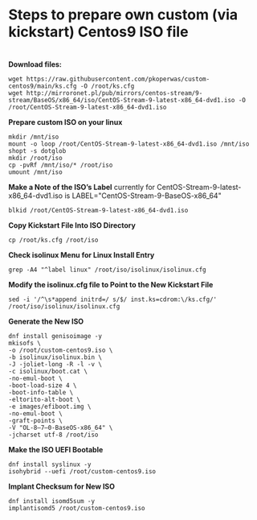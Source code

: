 # Steps to prepare own custom (via kickstart) Centos9 ISO file 
# 

**Download files:**
```
wget https://raw.githubusercontent.com/pkoperwas/custom-centos9/main/ks.cfg -O /root/ks.cfg
wget http://mirroronet.pl/pub/mirrors/centos-stream/9-stream/BaseOS/x86_64/iso/CentOS-Stream-9-latest-x86_64-dvd1.iso -O /root/CentOS-Stream-9-latest-x86_64-dvd1.iso
```

**Prepare custom ISO on your linux**
```
mkdir /mnt/iso
mount -o loop /root/CentOS-Stream-9-latest-x86_64-dvd1.iso /mnt/iso
shopt -s dotglob
mkdir /root/iso
cp -pvRf /mnt/iso/* /root/iso
umount /mnt/iso
```

**Make a Note of the ISO’s Label**  currently for CentOS-Stream-9-latest-x86_64-dvd1.iso is LABEL="CentOS-Stream-9-BaseOS-x86_64"
```
blkid /root/CentOS-Stream-9-latest-x86_64-dvd1.iso
```

**Copy Kickstart File Into ISO Directory**
```
cp /root/ks.cfg /root/iso
```

**Check isolinux Menu for Linux Install Entry**
```
grep -A4 "^label linux" /root/iso/isolinux/isolinux.cfg
```

**Modify the isolinux.cfg file to Point to the New Kickstart File**
```
sed -i '/^\s*append initrd=/ s/$/ inst.ks=cdrom:\/ks.cfg/' /root/iso/isolinux/isolinux.cfg
```

**Generate the New ISO**
```
dnf install genisoimage -y
mkisofs \
-o /root/custom-centos9.iso \
-b isolinux/isolinux.bin \
-J -joliet-long -R -l -v \
-c isolinux/boot.cat \
-no-emul-boot \
-boot-load-size 4 \
-boot-info-table \
-eltorito-alt-boot \
-e images/efiboot.img \
-no-emul-boot \
-graft-points \
-V "OL-8–7–0-BaseOS-x86_64" \
-jcharset utf-8 /root/iso
```

**Make the ISO UEFI Bootable**
```
dnf install syslinux -y
isohybrid --uefi /root/custom-centos9.iso
```

**Implant Checksum for New ISO**
```
dnf install isomd5sum -y
implantisomd5 /root/custom-centos9.iso
```
